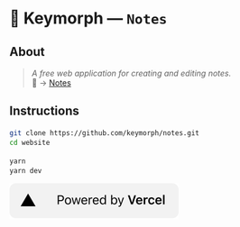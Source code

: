 # 🔐 Keymorph  —  **`Notes`**

## **About**
> *A free web application for creating and editing notes.*  
🔗 → [Notes](https://notes.keymorph.com "Keymorph Notes App")  

## **Instructions**
```bash
git clone https://github.com/keymorph/notes.git
cd website

yarn
yarn dev
```

<a href="https://vercel.com/?utm_source=keymorph&utm_campaign=oss">
    <img src="public/images/logos/vercel.svg"></img>
</a>
